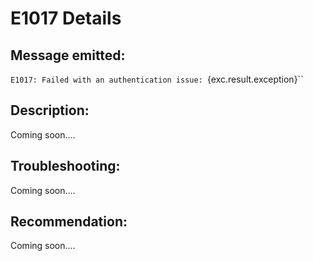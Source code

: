 # E1017 Details

## Message emitted:

`E1017: Failed with an authentication issue: `{exc.result.exception}``

## Description:

Coming soon....

## Troubleshooting:

Coming soon....

## Recommendation:

Coming soon....